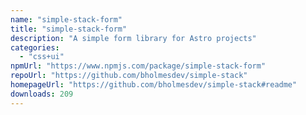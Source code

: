 ```yaml
---
name: "simple-stack-form"
title: "simple-stack-form"
description: "A simple form library for Astro projects"
categories:
  - "css+ui"
npmUrl: "https://www.npmjs.com/package/simple-stack-form"
repoUrl: "https://github.com/bholmesdev/simple-stack"
homepageUrl: "https://github.com/bholmesdev/simple-stack#readme"
downloads: 209
---
```

